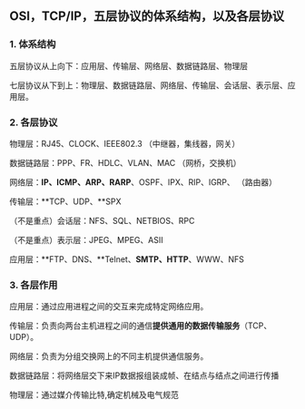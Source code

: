 ## OSI，TCP/IP，五层协议的体系结构，以及各层协议

### 1. 体系结构

五层协议从上向下：应用层、传输层、网络层、数据链路层、物理层

七层协议从下到上：物理层、数据链路层、网络层、传输层、会话层、表示层、应用层。

### 2. 各层协议

物理层：RJ45、CLOCK、IEEE802.3   （中继器，集线器，网关） 

数据链路层：PPP、FR、HDLC、VLAN、MAC  （网桥，交换机） 

网络层：**IP、ICMP、ARP、RARP**、OSPF、IPX、RIP、IGRP、 （路由器） 

传输层：**TCP、UDP、**SPX 

（不是重点）会话层：NFS、SQL、NETBIOS、RPC 

（不是重点）表示层：JPEG、MPEG、ASII 

应用层：**FTP、DNS、**Telnet、**SMTP、HTTP**、WWW、NFS

### 3. 各层作用

应用层：通过应用进程之间的交互来完成特定网络应用。

传输层：负责向两台主机进程之间的通信**提供通用的数据传输服务**（TCP、UDP）。

网络层：负责为分组交换网上的不同主机提供通信服务。

数据链路层：将网络层交下来IP数据报组装成帧、在结点与结点之间进行传播

物理层：通过媒介传输比特,确定机械及电气规范